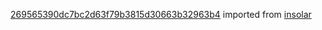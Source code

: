 [269565390dc7bc2d63f79b3815d30663b32963b4](https://github.com/insolar/insolar/commit/269565390dc7bc2d63f79b3815d30663b32963b4) imported from [insolar](https://github.com/insolar/insolar)
